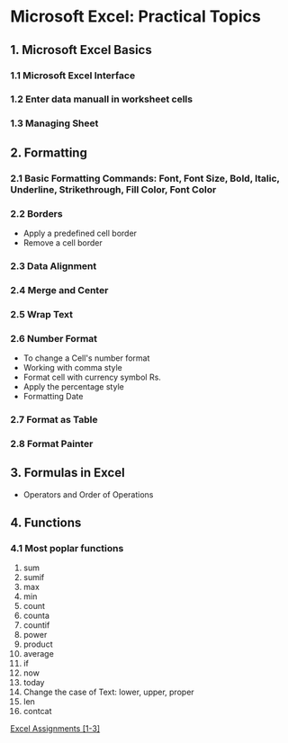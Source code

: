 # Microsoft Excel: Practical Topics

## 1. Microsoft Excel Basics
### 1.1 Microsoft Excel Interface
### 1.2 Enter data manuall in worksheet cells
### 1.3 Managing Sheet
## 2. Formatting
### 2.1 Basic Formatting Commands: Font, Font Size, Bold, Italic, Underline, Strikethrough, Fill Color, Font Color
### 2.2 Borders
- Apply a predefined cell border
- Remove a cell border
### 2.3 Data Alignment
### 2.4 Merge and Center
### 2.5 Wrap Text
### 2.6 Number Format
- To change a Cell's number format
- Working with comma style
- Format cell with currency symbol Rs.
- Apply the percentage style
- Formatting Date
### 2.7 Format as Table
### 2.8 Format Painter
## 3. Formulas in Excel
- Operators and Order of Operations
## 4. Functions
### 4.1 Most poplar functions
1. sum
2. sumif
3. max
4. min
5. count
6. counta
7. countif
8. power
9. product
10. average
11. if
12. now
13. today
14. Change the case of Text: lower, upper, proper
15. len
16. contcat

[Excel Assignments [1-3]](https://yasirbhutta.github.io/ms-excel/assignments/)